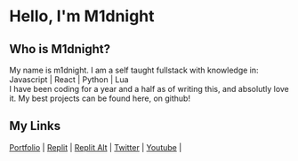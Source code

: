 
# Hello, I'm M1dnight

## Who is M1dnight?
My name is m1dnight. I am a self taught fullstack with knowledge in:<br>
Javascript | React | Python | Lua
<br>
I have been coding for a year and a half as of writing this, and absolutly love it. My best projects can be found here, on github!

## My Links
[Portfolio](https://m1dnight-ofcl.github.io) |
[Replit](https://replit.com/@m1dnightdev) |
[Replit Alt](https://replit.com/@m2dnight) |
[Twitter](https://twitter.com/@m1dnightdev) |
[Youtube](https://youtube.com/@m1dnightdev) |
